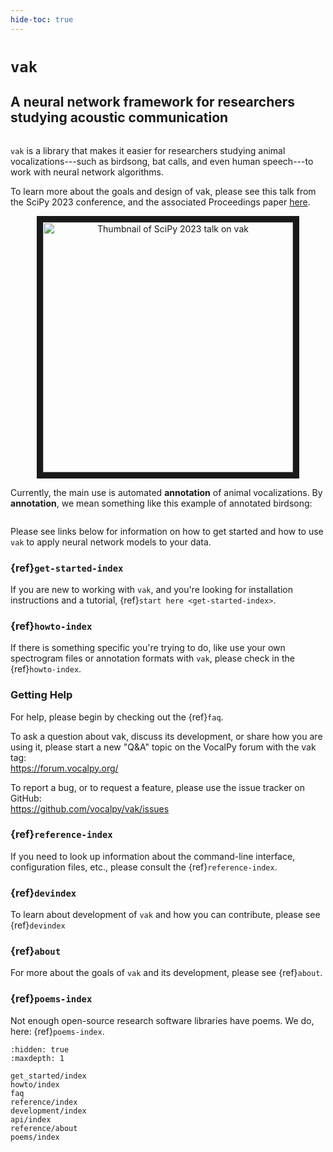```yaml
---
hide-toc: true
---
```


# `vak`

## A neural network framework for researchers studying acoustic communication

```{image} images/song_with_colored_segments.png
```

`vak` is a library that makes it easier
for researchers studying animal
vocalizations---such as birdsong, bat calls,
and even human speech---to work with
neural network algorithms.

To learn more about the goals and design of vak, 
please see this talk from the SciPy 2023 conference, 
and the associated Proceedings paper 
[here](https://conference.scipy.org/proceedings/scipy2023/pdfs/david_nicholson.pdf).

<p align="center">
<a href="https://www.youtube.com/watch?v=tpL0m5UwpZM" target="_blank">
 <img src="https://img.youtube.com/vi/tpL0m5UwpZM/mqdefault.jpg" alt="Thumbnail of SciPy 2023 talk on vak" width="400" border="10" />
</a>
</p>

Currently, the main use is automated **annotation** of animal vocalizations.
By **annotation**, we mean something like this example of annotated birdsong:

```{image} images/annotation_example_for_tutorial.png
```

Please see links below for information on how to get started and how to use `vak` to
apply neural network models to your data.

### {ref}`get-started-index`

If you are new to working with `vak`,
and you're looking for installation instructions and a tutorial,
{ref}`start here <get-started-index>`.

### {ref}`howto-index`

If there is something specific you're trying to do,
like use your own spectrogram files or annotation formats with `vak`,
please check in the {ref}`howto-index`.

### Getting Help

For help, please begin by checking out the {ref}`faq`.

To ask a question about vak, discuss its development, 
or share how you are using it, 
please start a new "Q&A" topic on the VocalPy forum 
with the vak tag:  
<https://forum.vocalpy.org/>

To report a bug, or to request a feature, 
please use the issue tracker on GitHub:  
<https://github.com/vocalpy/vak/issues>

### {ref}`reference-index`

If you need to look up information about the command-line interface, configuration files, etc.,
please consult the {ref}`reference-index`.

### {ref}`devindex`

To learn about development of `vak` and how you can contribute, please see {ref}`devindex`

### {ref}`about`

For more about the goals of `vak` and its development, please see {ref}`about`.

### {ref}`poems-index`

Not enough open-source research software libraries have poems. We do, here: {ref}`poems-index`.

```{toctree}
:hidden: true
:maxdepth: 1

get_started/index
howto/index
faq
reference/index
development/index
api/index
reference/about
poems/index
```
